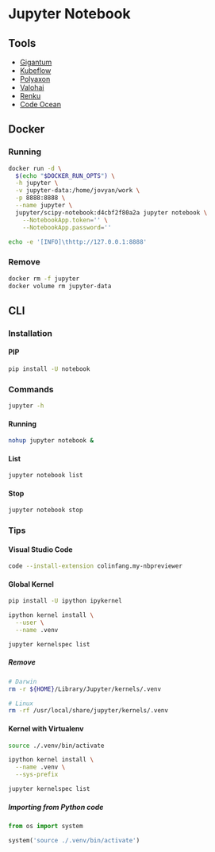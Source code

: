 # Jupyter Notebook

## Tools

- [Gigantum]()
- [Kubeflow]()
- [Polyaxon]()
- [Valohai]()
- [Renku]()
- [Code Ocean]()

<!-- https://github.com/SwissDataScienceCenter/r10e-ds-py/blob/master/notebooks/02-Tools.ipynb -->

## Docker

### Running

```sh
docker run -d \
  $(echo "$DOCKER_RUN_OPTS") \
  -h jupyter \
  -v jupyter-data:/home/jovyan/work \
  -p 8888:8888 \
  --name jupyter \
  jupyter/scipy-notebook:d4cbf2f80a2a jupyter notebook \
    --NotebookApp.token='' \
    --NotebookApp.password=''
```

```sh
echo -e '[INFO]\thttp://127.0.0.1:8888'
```

### Remove

```sh
docker rm -f jupyter
docker volume rm jupyter-data
```

## CLI

### Installation

#### PIP

```sh
pip install -U notebook
```

### Commands

```sh
jupyter -h
```

#### Running

```sh
nohup jupyter notebook &
```

#### List

```sh
jupyter notebook list
```

#### Stop

```sh
jupyter notebook stop
```

### Tips

#### Visual Studio Code

```sh
code --install-extension colinfang.my-nbpreviewer
```

#### Global Kernel

```sh
pip install -U ipython ipykernel
```

```sh
ipython kernel install \
  --user \
  --name .venv
```

```sh
jupyter kernelspec list
```

##### Remove

```sh
# Darwin
rm -r ${HOME}/Library/Jupyter/kernels/.venv

# Linux
rm -rf /usr/local/share/jupyter/kernels/.venv
```

#### Kernel with Virtualenv

```sh
source ./.venv/bin/activate
```

```sh
ipython kernel install \
  --name .venv \
  --sys-prefix
```

```sh
jupyter kernelspec list
```

##### Importing from Python code

```py
from os import system

system('source ./.venv/bin/activate')
```
